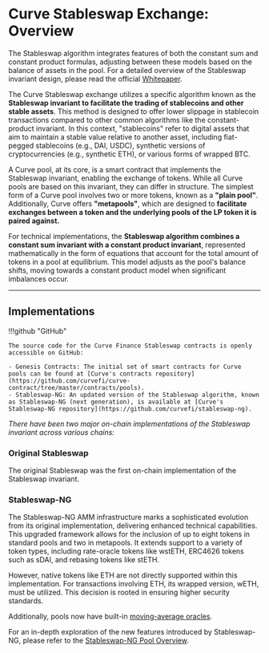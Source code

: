 <h1> Curve Stableswap Exchange: Overview </h1>

The Stableswap algorithm integrates features of both the constant sum and constant product formulas, adjusting between these models based on the balance of assets in the pool. For a detailed overview of the Stableswap invariant design, please read the official [Whitepaper](../assets/pdf/whitepaper_stableswap.pdf).

The Curve Stableswap exchange utilizes a specific algorithm known as the **Stableswap invariant to facilitate the trading of stablecoins and other stable assets**. This method is designed to offer lower slippage in stablecoin transactions compared to other common algorithms like the constant-product invariant. In this context, "stablecoins" refer to digital assets that aim to maintain a stable value relative to another asset, including fiat-pegged stablecoins (e.g., DAI, USDC), synthetic versions of cryptocurrencies (e.g., synthetic ETH), or various forms of wrapped BTC.

A Curve pool, at its core, is a smart contract that implements the Stableswap invariant, enabling the exchange of tokens. While all Curve pools are based on this invariant, they can differ in structure. The simplest form of a Curve pool involves two or more tokens, known as a **"plain pool"**. Additionally, Curve offers **"metapools"**, which are designed to **facilitate exchanges between a token and the underlying pools of the LP token it is paired against.**

For technical implementations, the **Stableswap algorithm combines a constant sum invariant with a constant product invariant**, represented mathematically in the form of equations that account for the total amount of tokens in a pool at equilibrium. This model adjusts as the pool's balance shifts, moving towards a constant product model when significant imbalances occur.

---

## **Implementations**

!!!github "GitHub"

    The source code for the Curve Finance Stableswap contracts is openly accessible on GitHub:

    - Genesis Contracts: The initial set of smart contracts for Curve pools can be found at [Curve's contracts repository](https://github.com/curvefi/curve-contract/tree/master/contracts/pools).
    - Stableswap-NG: An updated version of the Stableswap algorithm, known as Stableswap-NG (next generation), is available at [Curve's Stableswap-NG repository](https://github.com/curvefi/stableswap-ng).


*There have been two major on-chain implementations of the Stableswap invariant across various chains:*


### Original Stableswap

The original Stableswap was the first on-chain implementation of the Stableswap invariant.



### Stableswap-NG

The Stableswap-NG AMM infrastructure marks a sophisticated evolution from its original implementation, delivering enhanced technical capabilities. This upgraded framework allows for the inclusion of up to eight tokens in standard pools and two in metapools. It extends support to a variety of token types, including rate-oracle tokens like wstETH, ERC4626 tokens such as sDAI, and rebasing tokens like stETH.

However, native tokens like ETH are not directly supported within this implementation. For transactions involving ETH, its wrapped version, wETH, must be utilized. This decision is rooted in ensuring higher security standards.

Additionally, pools now have built-in [moving-average oracles](./stableswap-ng/pools/oracles.md).

For an in-depth exploration of the new features introduced by Stableswap-NG, please refer to the  [Stableswap-NG Pool Overview](./stableswap-ng/pools/overview.md).
